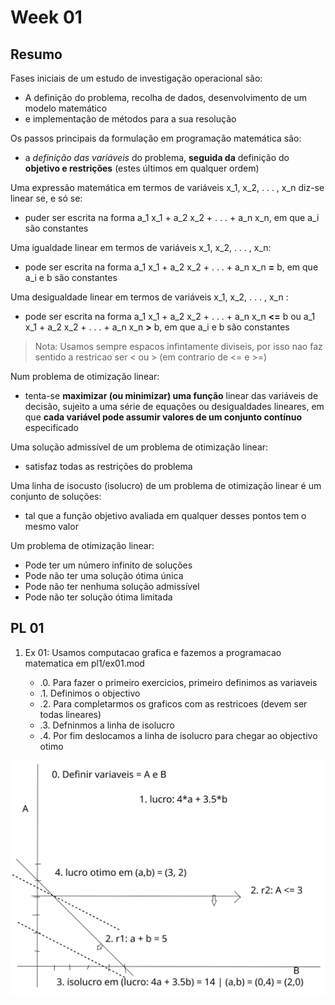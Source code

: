 # Week 01

## Resumo 

Fases iniciais de um estudo de investigação operacional são:
 - A definição do problema, recolha de dados, desenvolvimento de um modelo matemático
 - e implementação de métodos para a sua resolução
  
Os passos principais da formulação em programação matemática são: 
 - a *definição das variáveis* do problema, **seguida da** definição do **objetivo e restrições** (estes últimos em qualquer ordem)
   
Uma expressão matemática em termos de variáveis x_1, x_2,  . . . , x_n diz-se linear se, e só se:
- puder ser escrita na forma a_1 x_1 + a_2 x_2 +  . . .  + a_n x_n, em que a_i são constantes
  
Uma igualdade linear em termos de variáveis x_1, x_2,  . . . , x_n:
 - pode ser escrita na forma a_1 x_1 + a_2 x_2 +  . . .  + a_n x_n **=** b, em que a_i e b são constantes
  
Uma desigualdade linear em termos de variáveis x_1, x_2,  . . . , x_n :
 - pode ser escrita na forma a_1 x_1 + a_2 x_2 +  . . .  + a_n x_n **<=** b ou a_1 x_1 + a_2 x_2 +  . . .  + a_n x_n **>** b, em que a_i e b são constantes
> Nota: Usamos sempre espacos infintamente diviseis, por isso nao faz sentido a restricao ser < ou > (em contrario de <= e >=)
  
Num problema de otimização linear: 
 - tenta-se **maximizar (ou minimizar) uma função** linear das variáveis de decisão, sujeito a uma série de equações ou desigualdades lineares, em que **cada variável pode assumir valores de um conjunto contínuo** especificado
  
Uma solução admissível de um problema de otimização linear:
 - satisfaz todas as restrições do problema
  
Uma linha de isocusto (isolucro) de um problema de otimização linear é um conjunto de soluções:
 - tal que a função objetivo avaliada em qualquer desses pontos tem o mesmo valor
   
Um problema de otimização linear:
 - Pode ter um número infinito de soluções
 - Pode não ter uma solução ótima única
 - Pode não ter nenhuma solução admissível
 - Pode não ter solução ótima limitada


## PL 01

1. Ex 01: Usamos computacao grafica e fazemos a programacao matematica em pl1/ex01.mod

   - .0. Para fazer o primeiro exercicios, primeiro definimos as variaveis
   - .1. Definimos o objectivo 
   - .2. Para completarmos os graficos com as restricoes (devem ser todas lineares)
   - .3. Defninmos a linha de isolucro 
   - .4. Por fim deslocamos a linha de isolucro para chegar ao objectivo otimo

![ex01](images/ex01.svg)

